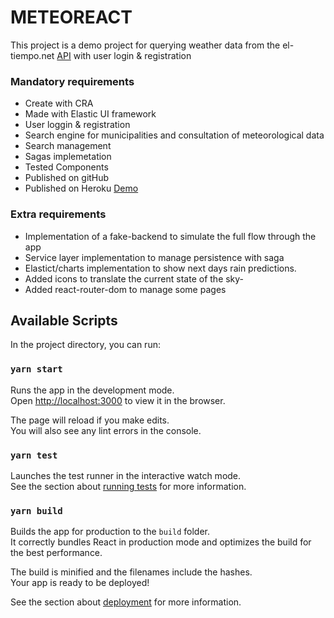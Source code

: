 # METEOREACT

This project is a demo project for querying weather data from the el-tiempo.net [API](https://www.el-tiempo.net/api) with user login & registration

### Mandatory requirements
- Create with CRA
- Made with Elastic UI framework
- User loggin & registration
- Search engine for municipalities and consultation of meteorological data
- Search management
- Sagas implemetation
- Tested Components
- Published on gitHub
- Published on Heroku [Demo](https://meteoreact-dev.herokuapp.com/)

### Extra requirements
- Implementation of a fake-backend to simulate the full flow through the app
- Service layer implementation to manage persistence with saga
- Elastict/charts implementation to show next days rain predictions.
- Added icons to translate the current state of the sky-
- Added react-router-dom to manage some pages



## Available Scripts

In the project directory, you can run:

### `yarn start`

Runs the app in the development mode.\
Open [http://localhost:3000](http://localhost:3000) to view it in the browser.

The page will reload if you make edits.\
You will also see any lint errors in the console.

### `yarn test`

Launches the test runner in the interactive watch mode.\
See the section about [running tests](https://facebook.github.io/create-react-app/docs/running-tests) for more information.

### `yarn build`

Builds the app for production to the `build` folder.\
It correctly bundles React in production mode and optimizes the build for the best performance.

The build is minified and the filenames include the hashes.\
Your app is ready to be deployed!

See the section about [deployment](https://facebook.github.io/create-react-app/docs/deployment) for more information.

